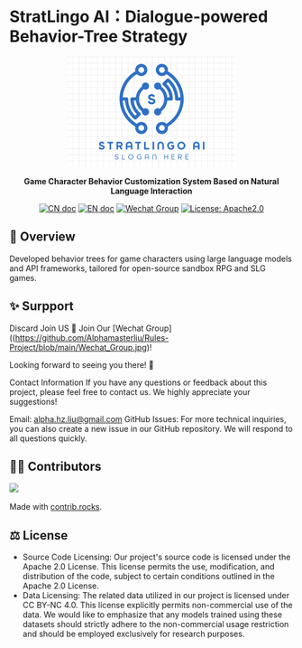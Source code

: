 # StratLingo AI：Dialogue-powered Behavior-Tree Strategy 
<p align="center">
<a href=""><img src="./logo.png" alt="MetaGPT logo: Enable GPT to work in software company, collaborating to tackle more complex tasks." width="300px"></a>
</p>

<p align="center">
<b>Game Character Behavior Customization System Based on Natural Language Interaction</b>
</p>

<p align="center">
<a href="docs/README_CN.md"><img src="https://img.shields.io/badge/文档-中文版-blue.svg" alt="CN doc"></a>
<a href="README.md"><img src="https://img.shields.io/badge/Document-English-blue.svg" alt="EN doc"></a>
<a href="https://github.com/AdamZmy/Rules-Project/blob/main/Wechat_Group.jpg"><img src="https://img.shields.io/badge/Wechat Group-微信测试群-green.svg" alt="Wechat Group"></a>
<a href="http://www.apache.org/licenses/"><img src="https://img.shields.io/badge/License-Apache2.0-orange.svg" alt="License: Apache2.0"></a>
</p>

## 📖 Overview
Developed behavior trees for game characters using large language models and API frameworks, tailored for open-source 
sandbox RPG and SLG games.

## ✨️ Surpport
Discard Join US
📢 Join Our [Wechat Group]((https://github.com/Alphamasterliu/Rules-Project/blob/main/Wechat_Group.jpg)!

Looking forward to seeing you there! 🎉

Contact Information
If you have any questions or feedback about this project, please feel free to contact us. We highly appreciate your suggestions!

Email: alpha.hz.liu@gmail.com
GitHub Issues: For more technical inquiries, you can also create a new issue in our GitHub repository.
We will respond to all questions quickly.

## 👨‍💻‍ Contributors

<a href="https://github.com/AdamZmy/Rules-Project/graphs/contributors">
  <img src="https://contrib.rocks/image?repo=AdamZmy/Rules-Project" />
</a>

Made with [contrib.rocks](https://contrib.rocks).

## ⚖️ License

- Source Code Licensing: Our project's source code is licensed under the Apache 2.0 License. This license permits the use, modification, and distribution of the code, subject to certain conditions outlined in the Apache 2.0 License.
- Data Licensing: The related data utilized in our project is licensed under CC BY-NC 4.0. This license explicitly permits non-commercial use of the data. We would like to emphasize that any models trained using these datasets should strictly adhere to the non-commercial usage restriction and should be employed exclusively for research purposes.
